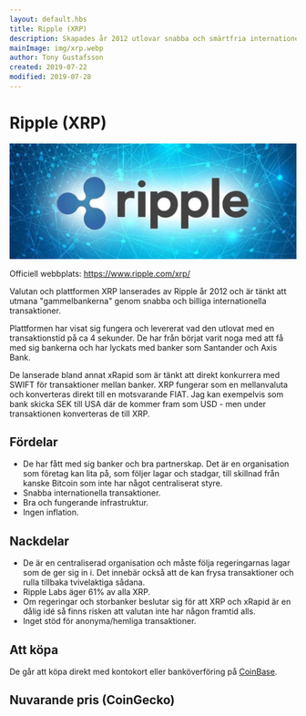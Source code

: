 ```yaml
---
layout: default.hbs
title: Ripple (XRP)
description: Skapades år 2012 utlovar snabba och smärtfria internationella transaktioner.
mainImage: img/xrp.webp
author: Tony Gustafsson
created: 2019-07-22
modified: 2019-07-28
---
```


# Ripple (XRP)

![Ripple](../img/xrp.webp 'Ripple')

Officiell webbplats: https://www.ripple.com/xrp/

Valutan och plattformen XRP lanserades av Ripple år 2012 och är tänkt att utmana "gammelbankerna" genom snabba och billiga internationella transaktioner.

Plattformen har visat sig fungera och levererat vad den utlovat med en transaktionstid på ca 4 sekunder. De har från börjat varit noga med att få med sig bankerna och har lyckats med banker som Santander och Axis Bank.

De lanserade bland annat xRapid som är tänkt att direkt konkurrera med SWIFT för transaktioner mellan banker. XRP fungerar som en mellanvaluta och konverteras direkt till en motsvarande FIAT. Jag kan exempelvis som bank skicka SEK till USA där de kommer fram som USD - men under transaktionen konverteras de till XRP.

## Fördelar

-   De har fått med sig banker och bra partnerskap. Det är en organisation som företag kan lita på, som följer lagar och stadgar, till skillnad från kanske Bitcoin som inte har något centraliserat styre.
-   Snabba internationella transaktioner.
-   Bra och fungerande infrastruktur.
-   Ingen inflation.

## Nackdelar

-   De är en centraliserad organisation och måste följa regeringarnas lagar som de ger sig in i. Det innebär också att de kan frysa transaktioner och rulla tillbaka tvivelaktiga sådana.
-   Ripple Labs äger 61% av alla XRP.
-   Om regeringar och storbanker beslutar sig för att XRP och xRapid är en dålig idé så finns risken att valutan inte har någon framtid alls.
-   Inget stöd för anonyma/hemliga transaktioner.

## Att köpa

De går att köpa direkt med kontokort eller banköverföring på [CoinBase](https://www.coinbase.com/).

## Nuvarande pris (CoinGecko)

<script src="https://widgets.coingecko.com/coingecko-coin-ticker-widget.js"></script>

<coingecko-coin-ticker-widget currency="sek" coin-id="ripple" locale="en"></coingecko-coin-ticker-widget>
